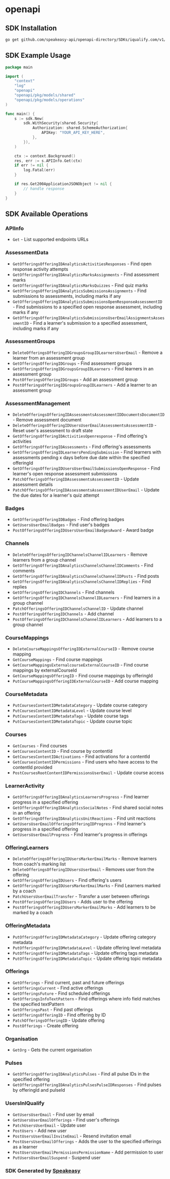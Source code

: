 # openapi

<!-- Start SDK Installation -->
## SDK Installation

```bash
go get github.com/speakeasy-api/openapi-directory/SDKs/iqualify.com/v1/go
```
<!-- End SDK Installation -->

## SDK Example Usage
<!-- Start SDK Example Usage -->
```go
package main

import (
    "context"
    "log"
    "openapi"
    "openapi/pkg/models/shared"
    "openapi/pkg/models/operations"
)

func main() {
    s := sdk.New(
        sdk.WithSecurity(shared.Security{
            Authorization: shared.SchemeAuthorization{
                APIKey: "YOUR_API_KEY_HERE",
            },
        }),
    )

    ctx := context.Background()
    res, err := s.APIInfo.Get(ctx)
    if err != nil {
        log.Fatal(err)
    }

    if res.Get200ApplicationJSONObject != nil {
        // handle response
    }
}
```
<!-- End SDK Example Usage -->

<!-- Start SDK Available Operations -->
## SDK Available Operations


### APIInfo

* `Get` - List supported endpoints URLs

### AssessmentData

* `GetOfferingsOfferingIDAnalyticsActivitiesResponses` - Find open response activity attempts
* `GetOfferingsOfferingIDAnalyticsMarksAssignments` - Find assessment marks
* `GetOfferingsOfferingIDAnalyticsMarksQuizzes` - Find quiz marks
* `GetOfferingsOfferingIDAnalyticsSubmissionsAssignments` - Find submissions to assessments, including marks if any
* `GetOfferingsOfferingIDAnalyticsSubmissionsOpenResponseAssessmentID` - Find submissions to a specified open response assessment, including marks if any
* `GetOfferingsOfferingIDAnalyticsSubmissionsUserEmailAssignmentsAssessmentID` - Find a learner's submission to a specified assessment, including marks if any

### AssessmentGroups

* `DeleteOfferingsOfferingIDGroupsGroupIDLearnersUserEmail` - Remove a learner from an assessment group
* `GetOfferingsOfferingIDGroups` - Find assessment groups
* `GetOfferingsOfferingIDGroupsGroupIDLearners` - Find learners in an assessment group
* `PostOfferingsOfferingIDGroups` - Add an assessment group
* `PostOfferingsOfferingIDGroupsGroupIDLearners` - Add a learner to an assessment group

### AssessmentManagement

* `DeleteOfferingsOfferingIDAssessmentsAssessmentIDDocumentsDocumentID` - Remove assessment document
* `DeleteOfferingsOfferingIDUsersUserEmailAssessmentsAssessmentID` - Reset user's assessment to draft state
* `GetOfferingsOfferingIDActivitiesOpenresponse` - Find offering's activities
* `GetOfferingsOfferingIDAssessments` - Find offering's assessments
* `GetOfferingsOfferingIDLearnersPendingSubmission` - Find learners with assessments pending x days before due date within the specified offeringId
* `GetOfferingsOfferingIDUsersUserEmailSubmissionsOpenResponse` - Find learner's open response assessment submissions
* `PatchOfferingsOfferingIDAssessmentsAssessmentID` - Update assessment details
* `PatchOfferingsOfferingIDAssessmentsAssessmentIDUserEmail` - Update the due dates for a learner's quiz attempt

### Badges

* `GetOfferingsOfferingIDBadges` - Find offering badges
* `GetUsersUserEmailBadges` - Find user's badges
* `PostOfferingsOfferingIDUsersUserEmailBadgesAward` - Award badge

### Channels

* `DeleteOfferingsOfferingIDChannelsChannelIDLearners` - Remove learners from a group channel
* `GetOfferingsOfferingIDAnalyticsChannelsChannelIDComments` - Find comments
* `GetOfferingsOfferingIDAnalyticsChannelsChannelIDPosts` - Find posts
* `GetOfferingsOfferingIDAnalyticsChannelsChannelIDReplies` - Find replies
* `GetOfferingsOfferingIDChannels` - Find channels
* `GetOfferingsOfferingIDChannelsChannelIDLearners` - Find learners in a group channel
* `PatchOfferingsOfferingIDChannelsChannelID` - Update channel
* `PostOfferingsOfferingIDChannels` - Add channel
* `PostOfferingsOfferingIDChannelsChannelIDLearners` - Add learners to a group channel

### CourseMappings

* `DeleteCourseMappingsOfferingIDExternalCourseID` - Remove course mapping
* `GetCourseMappings` - Find course mappings
* `GetCourseMappingsExternalcourseExternalCourseID` - Find course mappings by externalCourseId
* `GetCourseMappingsOfferingID` - Find course mappings by offeringId
* `PutCourseMappingsOfferingIDExternalCourseID` - Add course mapping

### CourseMetadata

* `PutCoursesContentIDMetadataCategory` - Update course category
* `PutCoursesContentIDMetadataLevel` - Update course level
* `PutCoursesContentIDMetadataTags` - Update course tags
* `PutCoursesContentIDMetadataTopic` - Update course topic

### Courses

* `GetCourses` - Find courses
* `GetCoursesContentID` - Find course by contentId
* `GetCoursesContentIDActivations` - Find activations for a contentId
* `GetCoursesContentIDPermissions` - Find users who have access to the contentId provided
* `PostCoursesRootContentIDPermissionsUserEmail` - Update course access

### LearnerActivity

* `GetOfferingsOfferingIDAnalyticsLearnersProgress` - Find learner progress in a specified offering
* `GetOfferingsOfferingIDAnalyticsSocialNotes` - Find shared social notes in an offering
* `GetOfferingsOfferingIDAnalyticsUnitReactions` - Find unit reactions
* `GetUsersUserEmailOfferingsOfferingIDProgress` - Find learner's progress in a specified offering
* `GetUsersUserEmailProgress` - Find learner's progress in offerings

### OfferingLearners

* `DeleteOfferingsOfferingIDUsersMarkerEmailMarks` - Remove learners from coach's marking list
* `DeleteOfferingsOfferingIDUsersUserEmail` - Removes user from the offering
* `GetOfferingsOfferingIDUsers` - Find offering's users
* `GetOfferingsOfferingIDUsersMarkerEmailMarks` - Find Learners marked by a coach
* `PatchUsersUserEmailTransfer` - Transfer a user between offerings
* `PostOfferingsOfferingIDUsers` - Adds user to the offering
* `PostOfferingsOfferingIDUsersMarkerEmailMarks` - Add learners to be marked by a coach

### OfferingMetadata

* `PutOfferingsOfferingIDMetadataCategory` - Update offering category metadata
* `PutOfferingsOfferingIDMetadataLevel` - Update offering level metadata
* `PutOfferingsOfferingIDMetadataTags` - Update offering tags metadata
* `PutOfferingsOfferingIDMetadataTopic` - Update offering topic metadata

### Offerings

* `GetOfferings` - Find current, past and future offerings
* `GetOfferingsCurrent` - Find active offerings
* `GetOfferingsFuture` - Find scheduled offerings
* `GetOfferingsInfoTextPattern` - Find offerings where info field matches the specified textPattern
* `GetOfferingsPast` - Find past offerings
* `GetOfferingsOfferingID` - Find offering by ID
* `PatchOfferingsOfferingID` - Update offering
* `PostOfferings` - Create offering

### Organisation

* `GetOrg` - Gets the current organisation

### Pulses

* `GetOfferingsOfferingIDAnalyticsPulses` - Find all pulse IDs in the specified offering
* `GetOfferingsOfferingIDAnalyticsPulsesPulseIDResponses` - Find pulses by offeringId and pulseId

### UsersInIQualify

* `GetUsersUserEmail` - Find user by email
* `GetUsersUserEmailOfferings` - Find user's offerings
* `PatchUsersUserEmail` - Update user
* `PostUsers` - Add new user
* `PostUsersUserEmailInviteEmail` - Resend invitation email
* `PostUsersUserEmailOfferings` - Adds the user to the specified offerings as a learner
* `PostUsersUserEmailPermissionsPermissionName` - Add permission to user
* `PutUsersUserEmailSuspend` - Suspend user
<!-- End SDK Available Operations -->

### SDK Generated by [Speakeasy](https://docs.speakeasyapi.dev/docs/using-speakeasy/client-sdks)
